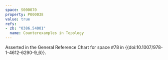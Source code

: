 ```yaml
---
space: S000070
property: P000038
value: true
refs:
- zb: "0386.54001"
  name: Counterexamples in Topology
---
```


Asserted in the General Reference Chart for space #78 in
{{doi:10.1007/978-1-4612-6290-9_6}}.
